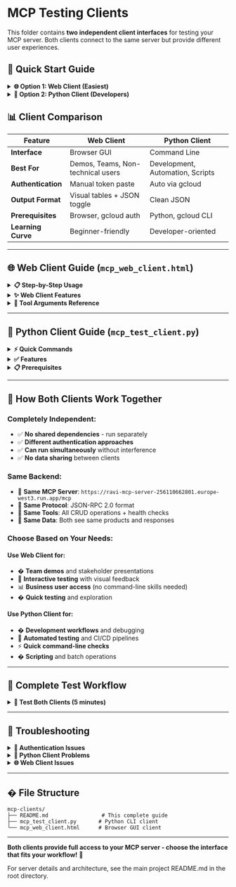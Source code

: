 # MCP Testing Clients

This folder contains **two independent client interfaces** for testing your MCP server. Both clients connect to the same server but provide different user experiences.

## 🎯 **Quick Start Guide**

<details>
<summary><strong>🌐 Option 1: Web Client (Easiest)</strong></summary>

```bash
# Open in browser
open mcp_web_client.html  # macOS
# xdg-open mcp_web_client.html   # Linux  
# start mcp_web_client.html      # Windows

# Get your token and paste in web client
gcloud auth print-access-token
```
</details>

<details>
<summary><strong>🐍 Option 2: Python Client (Developers)</strong></summary>

```bash
# Run with natural language commands
python mcp_test_client.py "list all products"
python mcp_test_client.py "health check"
```
</details>

## 📊 **Client Comparison**

| Feature | **Web Client** | **Python Client** |
|---------|----------------|-------------------|
| **Interface** | Browser GUI | Command Line |
| **Best For** | Demos, Teams, Non-technical users | Development, Automation, Scripts |
| **Authentication** | Manual token paste | Auto via gcloud |
| **Output Format** | Visual tables + JSON toggle | Clean JSON |
| **Prerequisites** | Browser, gcloud auth | Python, gcloud CLI |
| **Learning Curve** | Beginner-friendly | Developer-oriented |

---

## 🌐 **Web Client Guide** (`mcp_web_client.html`)

<details>
<summary><strong>📋 Step-by-Step Usage</strong></summary>

#### 1. **Open the Web Client**
```bash
cd mcp-clients
open mcp_web_client.html
```

#### 2. **Get Authentication Token**
```bash
gcloud auth print-access-token
```

#### 3. **Authenticate in Browser**
1. Copy the access token from terminal
2. Paste into "Access Token" field in web client
3. Click "Test Auth" to verify connection
4. Look for "✅ Authentication successful!"

#### 4. **Test Your Server**

**Quick Actions (Click and Go):**
- **📦 List Products** - Shows all products
- **❤️ Health Check** - Server status  
- **👋 Welcome Message** - Welcome response
- **🔧 Show Available Tools** - List all MCP tools

**Custom Tool Calls:**
1. Select tool from dropdown menu
2. Enter arguments in JSON format (if needed)
3. Click "Call Tool" to execute
</details>

<details>
<summary><strong>✨ Web Client Features</strong></summary>

#### **Dual Output Modes:**
- **📊 Visual Mode**: Formatted tables, colors, timestamps (Default)
- **📋 JSON Mode**: Raw technical data for debugging
- **Toggle anytime**: Switch between modes instantly

#### **Example Usage Scenarios:**

**Create a Product:**
1. Select "create_product" from dropdown
2. Enter: `{"name":"MacBook Pro","category":"Electronics","price":2499}`
3. Click "Call Tool"

**Update Product Price:**
1. Select "update_product" 
2. Enter: `{"id":"PRODUCT_ID","price":1999}`
3. Click "Call Tool"
</details>

<details>
<summary><strong>📖 Tool Arguments Reference</strong></summary>

| Tool | Arguments | Example |
|------|-----------|---------|
| `list_products` | None | `{}` |
| `create_product` | name, category, price | `{"name":"iPhone","category":"Electronics","price":999}` |
| `get_product` | id | `{"id":"abc123"}` |
| `update_product` | id + fields to update | `{"id":"abc123","price":899}` |
| `delete_product` | id | `{"id":"abc123"}` |
| `health_check` | None | `{}` |
</details>

---

## 🐍 **Python Client Guide** (`mcp_test_client.py`)

<details>
<summary><strong>⚡ Quick Commands</strong></summary>

```bash
cd mcp-clients

# Natural language interface
python mcp_test_client.py "list all products"
python mcp_test_client.py "health check" 
python mcp_test_client.py "show available tools"
python mcp_test_client.py "welcome message"
```
</details>

<details>
<summary><strong>✅ Features</strong></summary>

- ✅ **Natural Language Input**: Plain English commands
- ✅ **Auto-Authentication**: Gets GCP token automatically via `gcloud`
- ✅ **Terminal Output**: Clean JSON responses
- ✅ **Script-Friendly**: Perfect for automation and CI/CD
- ✅ **No Browser Required**: Works in headless environments
</details>

<details>
<summary><strong>📋 Prerequisites</strong></summary>

```bash
# Install Google Cloud SDK and authenticate
gcloud auth login
gcloud config set project YOUR_PROJECT_ID
```
</details>

---

## 🔄 **How Both Clients Work Together**

### **Completely Independent:**
- ✅ **No shared dependencies** - run separately
- ✅ **Different authentication approaches**
- ✅ **Can run simultaneously** without interference
- ✅ **No data sharing** between clients

### **Same Backend:**
- 🎯 **Same MCP Server**: `https://ravi-mcp-server-256110662801.europe-west3.run.app/mcp`
- 🎯 **Same Protocol**: JSON-RPC 2.0 format
- 🎯 **Same Tools**: All CRUD operations + health checks
- 🎯 **Same Data**: Both see same products and responses

### **Choose Based on Your Needs:**

#### Use **Web Client** for:
- � **Team demos** and stakeholder presentations
- 🎨 **Interactive testing** with visual feedback  
- 📊 **Business user access** (no command-line skills needed)
- � **Quick testing** and exploration

#### Use **Python Client** for:
- � **Development workflows** and debugging
- 🤖 **Automated testing** and CI/CD pipelines
- ⚡ **Quick command-line checks**
- � **Scripting** and batch operations

---

## 🚀 **Complete Test Workflow**

<details>
<summary><strong>🧪 Test Both Clients (5 minutes)</strong></summary>

1. **Setup Authentication:**
   ```bash
   gcloud auth login
   gcloud auth print-access-token  # Copy this token
   ```

2. **Test Python Client:**
   ```bash
   cd mcp-clients
   python mcp_test_client.py "health check"
   python mcp_test_client.py "list all products"
   ```

3. **Test Web Client:**
   - Open `mcp_web_client.html` in browser
   - Paste token and click "Test Auth"
   - Try "List Products" and "Health Check" buttons

4. **Verify They're Independent:**
   - Create product in Python: `python mcp_test_client.py "create product"`
   - View it in Web client (refresh and list products)
   - Both see the same data but work independently
</details>

---

## 🔧 **Troubleshooting**

<details>
<summary><strong>🔐 Authentication Issues</strong></summary>

```bash
# Refresh GCP authentication
gcloud auth login
gcloud auth print-access-token
```
</details>

<details>
<summary><strong>🐍 Python Client Problems</strong></summary>

```bash
# Check prerequisites
gcloud --version    # Should work
python --version    # Should be 3.6+
```
</details>

<details>
<summary><strong>🌐 Web Client Issues</strong></summary>

- **Token expired**: Get fresh token with `gcloud auth print-access-token`
- **CORS errors**: Try different browser or use Python client
- **Connection failed**: Verify server URL and network
</details>

---

## � **File Structure**

```
mcp-clients/
├── README.md                 # This complete guide
├── mcp_test_client.py       # Python CLI client
└── mcp_web_client.html      # Browser GUI client
```

---

**Both clients provide full access to your MCP server - choose the interface that fits your workflow!** 🎯

For server details and architecture, see the main project README.md in the root directory.
